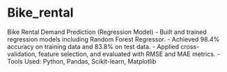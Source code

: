 # Bike_rental
Bike Rental Demand Prediction (Regression Model) - Built and trained regression models including Random Forest Regressor. - Achieved 98.4% accuracy on training data and 83.8% on test data. - Applied cross-validation, feature selection, and evaluated with RMSE and MAE metrics. - Tools Used: Python, Pandas, Scikit-learn, Matplotlib
